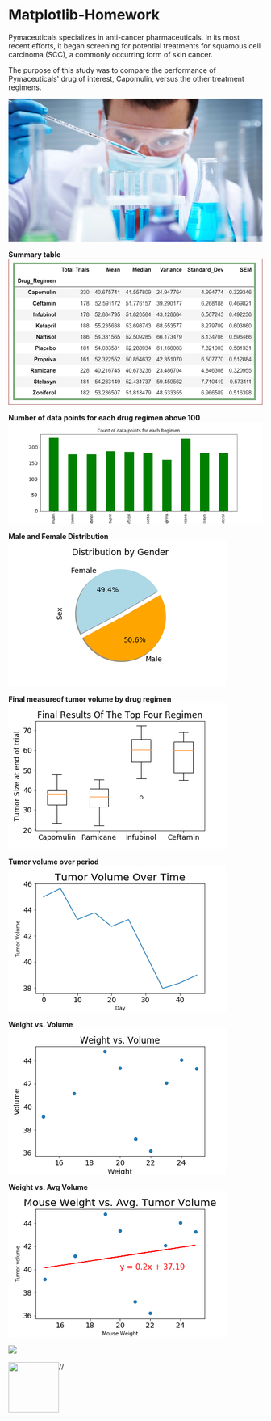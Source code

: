 # Matplotlib-Homework

Pymaceuticals specializes in anti-cancer pharmaceuticals. In its most recent efforts, it began screening for potential treatments for squamous cell carcinoma (SCC), a commonly occurring form of skin cancer.

The purpose of this study was to compare the performance of Pymaceuticals' drug of interest, Capomulin, versus the other treatment regimens.

![Lab_image](images/Laboratory.jpg)


**Summary table**
![summary](images/summary.PNG)


**Number of data points for each drug regimen above 100**
![barchart](images/barchart2.PNG)


**Male and Female Distribution**
![piechart](images/pie1.PNG)


**Final measureof tumor volume by drug regimen**
![boxplot](images/boxplot.PNG)


**Tumor volume over period**
![linechart](images/linechart.PNG)


**Weight vs. Volume**
![scatterchart](images/scatter.PNG)

**Weight vs. Avg Volume**
![plotchart](images/plot.PNG)

<p align="left">
  <img src="https://github.com/GiovanniLeonardo/Matplotlib-Homework/tree/master/images/plot.PNG?raw=true"/>
</p>
// <img align="left" width="100" height="100" src="http://www.fillmurray.com/100/100">

